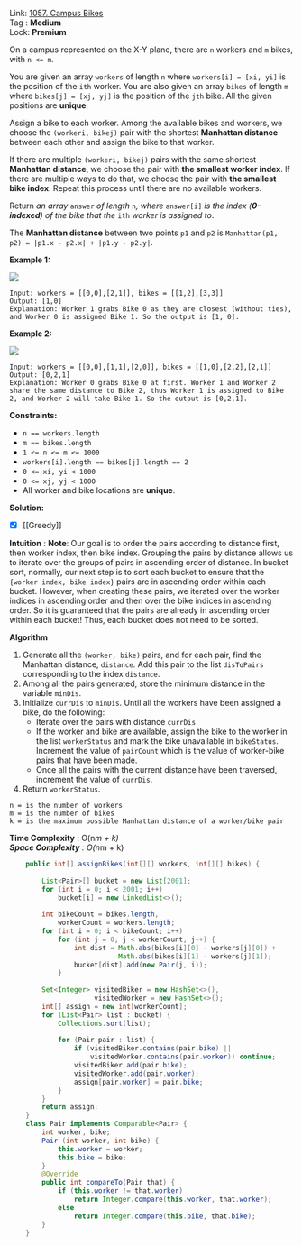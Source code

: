 Link: [1057. Campus Bikes](https://leetcode.com/problems/campus-bikes/) <br>
Tag : **Medium**<br>
Lock: **Premium**

On a campus represented on the X-Y plane, there are `n` workers and `m` bikes, with `n <= m`.

You are given an array `workers` of length `n` where `workers[i] = [xi, yi]` is the position of the `ith` worker. You are also given an array `bikes` of length `m` where `bikes[j] = [xj, yj]` is the position of the `jth` bike. All the given positions are **unique**.

Assign a bike to each worker. Among the available bikes and workers, we choose the `(workeri, bikej)` pair with the shortest **Manhattan distance** between each other and assign the bike to that worker.

If there are multiple `(workeri, bikej)` pairs with the same shortest **Manhattan distance**, we choose the pair with **the smallest worker index**. If there are multiple ways to do that, we choose the pair with **the smallest bike index**. Repeat this process until there are no available workers.

Return _an array_ `answer` _of length_ `n`_, where_ `answer[i]` _is the index (**0-indexed**) of the bike that the_ `ith` _worker is assigned to_.

The **Manhattan distance** between two points `p1` and `p2` is `Manhattan(p1, p2) = |p1.x - p2.x| + |p1.y - p2.y|`.

**Example 1:**

![](https://assets.leetcode.com/uploads/2019/03/06/1261_example_1_v2.png)
```
Input: workers = [[0,0],[2,1]], bikes = [[1,2],[3,3]]
Output: [1,0]
Explanation: Worker 1 grabs Bike 0 as they are closest (without ties), and Worker 0 is assigned Bike 1. So the output is [1, 0].
```

**Example 2:**

![](https://assets.leetcode.com/uploads/2019/03/06/1261_example_2_v2.png)
```
Input: workers = [[0,0],[1,1],[2,0]], bikes = [[1,0],[2,2],[2,1]]
Output: [0,2,1]
Explanation: Worker 0 grabs Bike 0 at first. Worker 1 and Worker 2 share the same distance to Bike 2, thus Worker 1 is assigned to Bike 2, and Worker 2 will take Bike 1. So the output is [0,2,1].
```

**Constraints:**
-   `n == workers.length`
-   `m == bikes.length`
-   `1 <= n <= m <= 1000`
-   `workers[i].length == bikes[j].length == 2`
-   `0 <= xi, yi < 1000`
-   `0 <= xj, yj < 1000`
-   All worker and bike locations are **unique**.

**Solution:**
- [x] [[Greedy]]

**Intuition** :
**Note**: Our goal is to order the pairs according to distance first, then worker index, then bike index. Grouping the pairs by distance allows us to iterate over the groups of pairs in ascending order of distance. In bucket sort, normally, our next step is to sort each bucket to ensure that the `{worker index, bike index}` pairs are in ascending order within each bucket. However, when creating these pairs, we iterated over the worker indices in ascending order and then over the bike indices in ascending order. So it is guaranteed that the pairs are already in ascending order within each bucket! Thus, each bucket does not need to be sorted.

**Algorithm**

1.  Generate all the `(worker, bike)` pairs, and for each pair, find the Manhattan distance, `distance`. Add this pair to the list `disToPairs` corresponding to the index `distance`.
2.  Among all the pairs generated, store the minimum distance in the variable `minDis`.
3.  Initialize `currDis` to `minDis`. Until all the workers have been assigned a bike, do the following:
    -   Iterate over the pairs with distance `currDis`
    -   If the worker and bike are available, assign the bike to the worker in the list `workerStatus` and mark the bike unavailable in `bikeStatus`. Increment the value of `pairCount` which is the value of worker-bike pairs that have been made.
    -   Once all the pairs with the current distance have been traversed, increment the value of `currDis`.
4.  Return `workerStatus`.

```
n = is the number of workers
m = is the number of bikes
k = is the maximum possible Manhattan distance of a worker/bike pair
```
**Time Complexity** : O(n*m + k)<br>
**Space Complexity** : O(n*m + k)

```java
    public int[] assignBikes(int[][] workers, int[][] bikes) {
        
        List<Pair>[] bucket = new List[2001];
        for (int i = 0; i < 2001; i++)
            bucket[i] = new LinkedList<>();
        
        int bikeCount = bikes.length,
            workerCount = workers.length;
        for (int i = 0; i < bikeCount; i++)
            for (int j = 0; j < workerCount; j++) {
                int dist = Math.abs(bikes[i][0] - workers[j][0]) + 
                           Math.abs(bikes[i][1] - workers[j][1]);
                bucket[dist].add(new Pair(j, i));
            }
        
        Set<Integer> visitedBiker = new HashSet<>(),
                     visitedWorker = new HashSet<>();
        int[] assign = new int[workerCount];
        for (List<Pair> list : bucket) {
            Collections.sort(list);
            
            for (Pair pair : list) {
                if (visitedBiker.contains(pair.bike) || 
                    visitedWorker.contains(pair.worker)) continue;
                visitedBiker.add(pair.bike);
                visitedWorker.add(pair.worker);
                assign[pair.worker] = pair.bike;
            }
        }
        return assign;
    }
    class Pair implements Comparable<Pair> {
        int worker, bike;
        Pair (int worker, int bike) {
            this.worker = worker;
            this.bike = bike;
        }
        @Override
        public int compareTo(Pair that) {
            if (this.worker != that.worker)
                return Integer.compare(this.worker, that.worker);
            else
                return Integer.compare(this.bike, that.bike);
        }
    }
```
